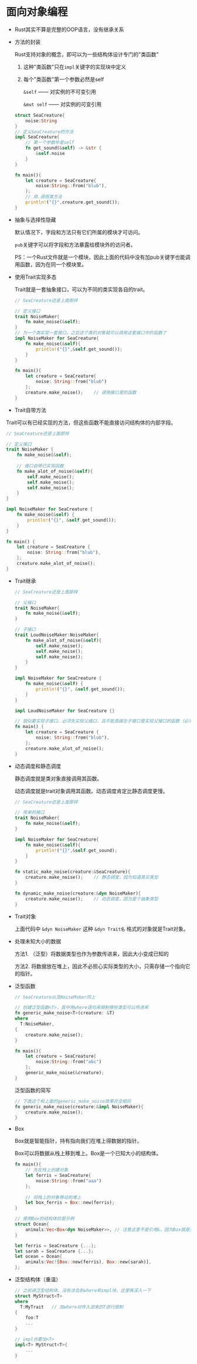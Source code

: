 # 面向对象编程

- Rust其实不算是完整的OOP语言，没有继承关系

- 方法的封装

  Rust支持对象的概念，即可以为一些结构体设计专门的"类函数"

  1. 这种"类函数"只在``impl``关键字的实现块中定义

  2. 每个"类函数"第一个参数必然是self

     ``&self`` —— 对实例的不可变引用

     ``&mut self`` —— 对实例的可变引用

  ```rust
  struct SeaCreature{
      noise:String
  }
  // 定义SeaCreature的方法
  impl SeaCreature{
      // 第一个参数毕是self
      fn get_sound(&self) -> &str {
          &self.noise
      }
  }
  
  fn main(){
      let creature = SeaCreature{
          noise:String::from("blub"),
      };
      // 用.调用类方法
      println!("{}",creature.get_sound());
  }
  ```

- 抽象与选择性隐藏

  默认情况下，字段和方法只有它们所属的模块才可访问。

  ``pub``关键字可以将字段和方法暴露给模块外的访问者。

  PS：一个Rust文件就是一个模块，因此上面的代码中没有加pub关键字也能调用函数，因为在同一个模块里。

- 使用Trait实现多态

  Trait就是一套抽象接口，可以为不同的类实现各自的trait。

  ```rust
  // SeaCreature还是上面那样
  
  // 定义接口
  trait NoiseMaker{
      fn make_noise(&self);
  }
  // 为一个类实现一套接口，之后这个类的对象就可以调用这套接口中的函数了
  impl NoiseMaker for SeaCreature{
      fn make_noise(&self){
          println!("{}",&self.get_sound());
      }
  }
  
  fn main(){
      let creature = SeaCreature{
          noise: String::from("blub")
      };
      creature.make_noise();	// 调用接口里的函数
  }
  ```

-  Trait自带方法

  Trait可以有已经实现的方法，但这些函数不能直接访问结构体的内部字段。

  ```rust
  // SeaCreature还是上面那样
  
  // 定义接口
  trait NoiseMaker {
      fn make_noise(&self);
      
      // 接口自带已实现函数
      fn make_alot_of_noise(&self){
          self.make_noise();
          self.make_noise();
          self.make_noise();
      }
  }
  
  impl NoiseMaker for SeaCreature {
      fn make_noise(&self) {
          println!("{}", &self.get_sound());
      }
  }
  
  fn main() {
      let creature = SeaCreature {
          noise: String::from("blub"),
      };
      creature.make_alot_of_noise();
  }
  ```

- Trait继承

  ```rust
  // SeaCreature还是上面那样
  
  // 父接口
  trait NoiseMaker{
      fn make_noise(&self);
  }
  
  // 子接口
  trait LoudNoiseMaker:NoiseMaker{
      fn make_alot_of_noise(&self){
          self.make_noise();
          self.make_noise();
          self.make_noise();
      }
  }
  
  impl NoiseMaker for SeaCreature {
      fn make_noise(&self) {
          println!("{}", &self.get_sound());
      }
  }
  
  impl LoudNoiseMaker for SeaCreature {}
  
  // 貌似要实现子接口，必须先实现父接口，且不能直接在子接口里实现父接口的函数（必须分开实现，我测试过）
  fn main() {
      let creature = SeaCreature {
          noise: String::from("blub"),
      };
      creature.make_alot_of_noise();
  }
  ```

- 动态调度和静态调度

  静态调度就是类对象直接调用其函数。

  动态调度就是trait对象调用其函数。动态调度肯定比静态调度更慢。

  ```rust
  // SeaCreature还是上面那样
  
  // 简单的接口
  trait NoiseMaker{
      fn make_noise(&self);
  }
  
  impl NoiseMaker for SeaCreature{
      fn make_noise(&self){
          println!("{}",&self.get_sound);
      }
  }
  
  fn static_make_noise(creature:&SeaCreature){
      creature.make_noise();	// 静态调度，因为知道真实类型
  }
  
  fn dynamic_make_noise(creature:&dyn NoiseMaker){
      creature.make_noise();	// 动态调度，因为是个抽象类型
  }
  ```

- Trait对象

  上面代码中 ``&dyn NoiseMaker`` 这种 ``&dyn Trait名`` 格式的对象就是Trait对象。

- 处理未知大小的数据

  方法1. （泛型）将数据类型也作为参数传进来，因此大小变成已知的

  方法2.  将数据放在堆上，因此不必担心实际类型的大小，只需存储一个指向它的指针。

- 泛型函数

  ```rust
  // SeaCreature以及NoiseMaker同上
  
  // 创建泛型函数<T>，其中用where语句来限制哪些类型可以传进来
  fn generic_make_noise<T>(creature: &T)
  where
  	T:NoiseMaker,
  {
      creature.make_noise();
  }
  
  fn main(){
      let creature = SeaCreature{
          noise:String::from("abc")
      };
      generic_make_noise(&creature);
  }
  ```

  泛型函数的简写

  ```rust
  // 下面这个和上面的generic_make_noise效果完全相同
  fn generic_make_noise(creature:&impl NoiseMaker){
      creature.make_noise();
  }
  ```

- Box

  Box就是智能指针，持有指向我们在堆上得数据的指针。

  Box可以将数据从栈上移到堆上。Box是一个已知大小的结构体。

  ```rust
  fn main(){
      // 先在栈上创建对象
      let ferris = SeaCreature{
          noise:String::from("aaa")
      };
      
      // 将栈上的对象移动到堆上
      let box_ferris = Box::new(ferris);
  }
  ```

  ```rust
  // 使用Box的结构体的是示例
  struct Ocean{
      animals:Vec<Box<dyn NoiseMaker>>,	// 注意这里不是引用&，因为Box就是要更改原来对象的拥有者
  }
  
  let ferris = SeaCreature {...};
  let sarah = SeaCreature {...};
  let ocean = Ocean{
      animals:Vec![Box::new(ferris), Box::new(sarah)],
  };
  ```

- 泛型结构体（重温）

  ```rust
  // 之前讲泛型结构体，没有涉及到where和impl块，这里再深入一下
  struct MyStruct<T>
  where
  	T:MyTrait	// 加where对传入进来的T进行限制
  {
      foo:T
      ...
  }
  
  // impl也要加<T>
  impl<T> MyStruct<T>{
      ...
  }
  ```

  
